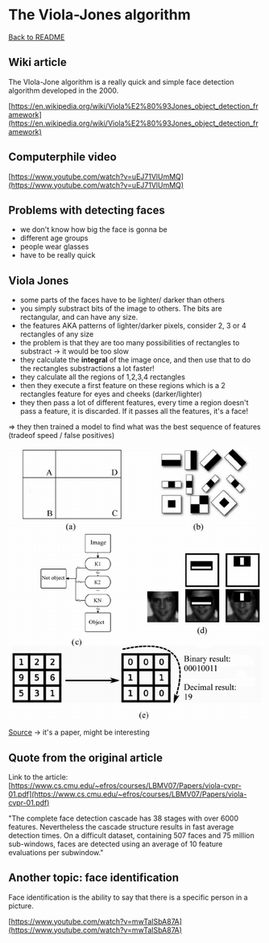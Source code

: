 # The Viola-Jones algorithm

[Back to README](../README.md)

## Wiki article

The VIola-Jone algorithm is a really quick and simple face detection algorithm developed in the 2000.

[https://en.wikipedia.org/wiki/Viola%E2%80%93Jones_object_detection_framework](https://en.wikipedia.org/wiki/Viola%E2%80%93Jones_object_detection_framework)

## Computerphile video

[https://www.youtube.com/watch?v=uEJ71VlUmMQ](https://www.youtube.com/watch?v=uEJ71VlUmMQ)

## Problems with detecting faces

- we don't know how big the face is gonna be
- different age groups
- people wear glasses
- have to be really quick

## Viola Jones

- some parts of the faces have to be lighter/ darker than others
- you simply substract bits of the image to others. The bits are rectangular, and can have any size.
- the features AKA patterns of lighter/darker pixels, consider 2, 3 or 4 rectangles of any size
- the problem is that they are too many possibilities of rectangles to substract -> it would be too slow
- they calculate the **integral** of the image once, and then use that to do the rectangles substractions a lot faster!
- they calculate all the regions of 1,2,3,4 rectangles
- then they execute a first feature on these regions which is a 2 rectangles feature for eyes and cheeks (darker/lighter)
- they then pass a lot of different features, every time a region doesn't pass a feature, it is discarded. If it passes all the features, it's a face!

=> they then trained a model to find what was the best sequence of features (tradeof speed / false positives)

![./internet-images/viola-jones.png](./internet-images/viola-jones.png)

[Source](https://www.researchgate.net/figure/Viola-Jones-algorithm-parts-a-combination-of-regions-b-Haar-Features-c-cascade_fig1_282972331) -> it's a paper, might be interesting

## Quote from the original article

Link to the article: [https://www.cs.cmu.edu/~efros/courses/LBMV07/Papers/viola-cvpr-01.pdf](https://www.cs.cmu.edu/~efros/courses/LBMV07/Papers/viola-cvpr-01.pdf)

"The complete face detection cascade has 38 stages with over 6000 features. Nevertheless the cascade structure results in fast average detection times. On a difficult dataset, containing 507 faces and 75 million sub-windows, faces are detected using an average of 10 feature evaluations per subwindow."

## Another topic: face identification

Face identification is the ability to say that there is a specific person in a picture.

[https://www.youtube.com/watch?v=mwTaISbA87A](https://www.youtube.com/watch?v=mwTaISbA87A)
